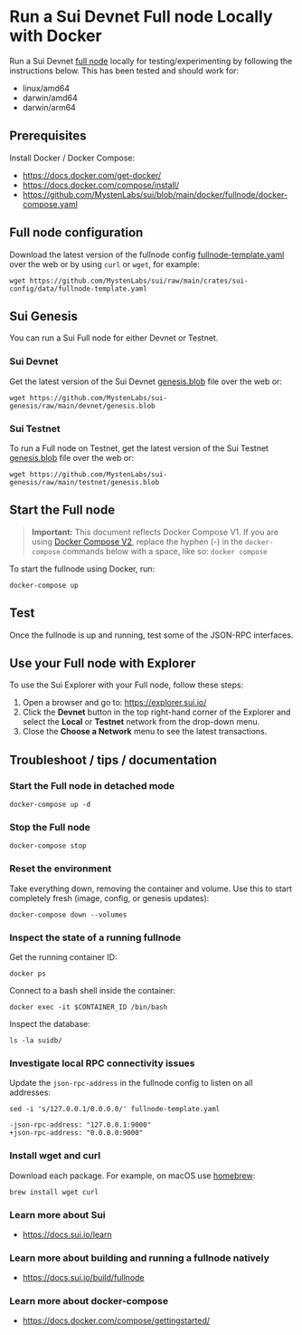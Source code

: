 # Run a Sui Devnet Full node Locally with Docker

Run a Sui Devnet [full node](../../doc/src/build/fullnode.md) locally for testing/experimenting by following the instructions below. This has been tested and should work for:

- linux/amd64
- darwin/amd64
- darwin/arm64

## Prerequisites

Install Docker / Docker Compose:
- https://docs.docker.com/get-docker/
- https://docs.docker.com/compose/install/
- https://github.com/MystenLabs/sui/blob/main/docker/fullnode/docker-compose.yaml

## Full node configuration

Download the latest version of the fullnode config [fullnode-template.yaml](https://github.com/MystenLabs/sui/raw/main/crates/sui-config/data/fullnode-template.yaml) over the web or by using `curl` or `wget`, for example:

```shell
wget https://github.com/MystenLabs/sui/raw/main/crates/sui-config/data/fullnode-template.yaml
```

## Sui Genesis

You can run a Sui Full node for either Devnet or Testnet. 

### Sui Devnet
Get the latest version of the Sui Devnet [genesis.blob](https://github.com/MystenLabs/sui-genesis/raw/main/devnet/genesis.blob) file over the web or:

```wget https://github.com/MystenLabs/sui-genesis/raw/main/devnet/genesis.blob```


### Sui Testnet

To run a Full node on Testnet, get the latest version of the Sui Testnet [genesis.blob](https://github.com/MystenLabs/sui-genesis/raw/main/testnet/genesis.blob) file over the web or:

```wget https://github.com/MystenLabs/sui-genesis/raw/main/testnet/genesis.blob```

## Start the Full node

> **Important:** This document reflects Docker Compose V1. If you are using [Docker Compose V2](https://docs.docker.com/compose/#compose-v2-and-the-new-docker-compose-command), replace the hyphen (-) in the `docker-compose` commands below with a space, like so: `docker compose`

To start the fullnode using Docker, run:

```shell
docker-compose up
```

## Test

Once the fullnode is up and running, test some of the JSON-RPC interfaces.

## Use your Full node with Explorer

To use the Sui Explorer with your Full node, follow these steps:
1. Open a browser and go to: https://explorer.sui.io/
1. Click the **Devnet** button in the top right-hand corner of the Explorer and select
   the **Local** or **Testnet** network from the drop-down menu.
1. Close the **Choose a Network** menu to see the latest transactions.

## Troubleshoot / tips / documentation

### Start the Full node in detached mode

```docker-compose up -d```

### Stop the Full node

```docker-compose stop```

### Reset the environment

Take everything down, removing the container and volume. Use this to start completely fresh (image, config, or genesis updates):

```docker-compose down --volumes```

### Inspect the state of a running fullnode

Get the running container ID:

```docker ps```

Connect to a bash shell inside the container:

```docker exec -it $CONTAINER_ID /bin/bash```

Inspect the database:

```ls -la suidb/```

### Investigate local RPC connectivity issues

Update the `json-rpc-address` in the fullnode config to listen on all addresses:

```sed -i 's/127.0.0.1/0.0.0.0/' fullnode-template.yaml```

```
-json-rpc-address: "127.0.0.1:9000"
+json-rpc-address: "0.0.0.0:9000"
```

### Install wget and curl

Download each package. For example, on macOS use [homebrew](https://brew.sh/):

```brew install wget curl```

### Learn more about Sui
- https://docs.sui.io/learn

### Learn more about building and running a fullnode natively
- https://docs.sui.io/build/fullnode

### Learn more about docker-compose
- https://docs.docker.com/compose/gettingstarted/
